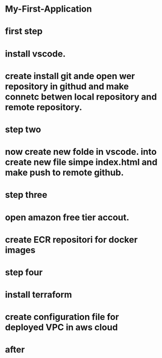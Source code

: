 # My-First-Application

# first step
# install vscode.
# create install git ande open wer repository in githud and make connetc betwen local repository and remote repository.

# step two
# now create new folde in vscode. into create new file simpe index.html and make push to remote github.

# step three
# open amazon free tier accout.
# create ECR repositori for docker images

# step four
# install terraform 
# create configuration file for deployed VPC in aws cloud 
# after 
